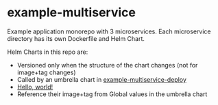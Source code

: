 # example-multiservice

Example application monorepo with 3 microservices. Each microservice directory has its own Dockerfile and Helm Chart.

Helm Charts in this repo are:

- Versioned only when the structure of the chart changes (not for image+tag changes)
- Called by an umbrella chart in [example-multiservice-deploy](https://github.com/codefresh-contrib/example-multiservice-deploy)
- <a href="http://example.com/" target="_blank">Hello, world!</a>
- Reference their image+tag from Global values in the umbrella chart
